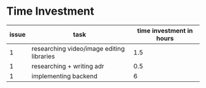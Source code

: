# Time Investment

| issue | task                                      | time investment in hours |
|-------|-------------------------------------------|--------------------------|
| 1     | researching video/image editing libraries | 1.5                      |
| 1     | researching + writing adr                 | 0.5                      |
| 1     | implementing backend                      | 6                        |